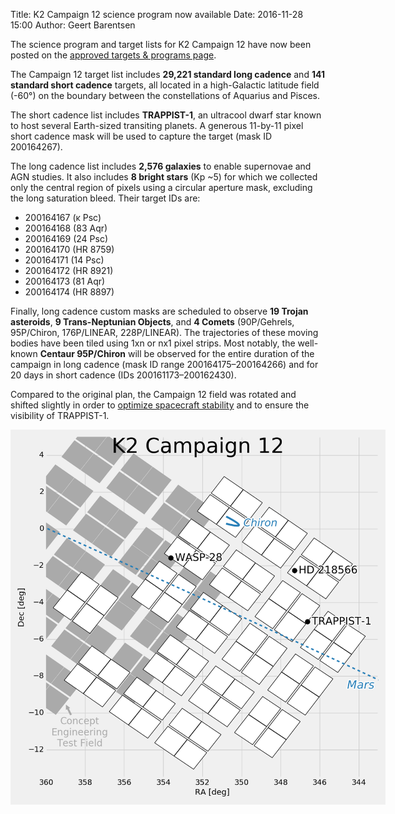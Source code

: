 Title: K2 Campaign 12 science program now available
Date: 2016-11-28 15:00
Author: Geert Barentsen

The science program and target lists for K2 Campaign 12
have now been posted on the
[approved targets & programs page](k2-approved-programs.html#campaign-12).

The Campaign 12 target list includes <b>29,221 standard long cadence</b>
and <b>141 standard short cadence</b> targets,
all located in a high-Galactic latitude field (-60&deg;)
on the boundary between the constellations of Aquarius and Pisces.

The short cadence list includes <b>TRAPPIST-1</b>,
an ultracool dwarf star known to host 
several Earth-sized transiting planets.
A generous 11-by-11 pixel short cadence mask 
will be used to capture the target (mask ID 200164267).

The long cadence list includes <b>2,576 galaxies</b> to enable
supernovae and AGN studies.
It also includes <b>8 bright stars</b> (Kp ~5)
for which we collected only the central region of pixels 
using a circular aperture mask, excluding the long saturation bleed.
Their target IDs are:
<ul>
<li>200164167 (κ Psc)</li>
<li>200164168 (83 Aqr)</li>
<li>200164169 (24 Psc)</li>
<li>200164170 (HR 8759)</li>
<li>200164171 (14 Psc)</li>
<li>200164172 (HR 8921)</li>
<li>200164173 (81 Aqr)</li>
<li>200164174 (HR 8897)</li>
</ul>

Finally, long cadence custom masks are scheduled to observe
<b>19 Trojan asteroids</b>, <b>9 Trans-Neptunian Objects</b>,
and <b>4 Comets</b> (90P/Gehrels, 95P/Chiron, 176P/LINEAR, 228P/LINEAR).
The trajectories of these moving bodies have been tiled
using 1xn or nx1 pixel strips.
Most notably, the well-known <b>Centaur 95P/Chiron</b>
will be observed for the entire duration of the campaign in long cadence
(mask ID range 200164175–200164266)
and for 20 days in short cadence (IDs 200161173–200162430).

Compared to the original plan,
the Campaign 12 field was rotated and shifted slightly
in order to <a href='/small-changes-to-campaigns-13-14-and-15.html'>optimize spacecraft stability</a> and to ensure the visibility of TRAPPIST-1.

<a href="images/k2/k2-c12-field.png"><img class="img-responsive" style="max-width:600px;" src="images/k2/k2-c12-field.png"></a>